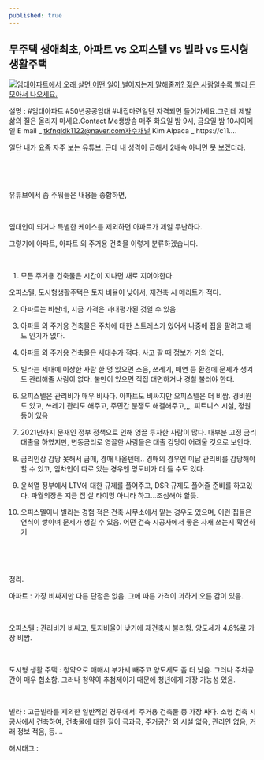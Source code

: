 ```yaml
---
published: true
---
```

## 무주택 생애최초, 아파트 vs 오피스텔 vs 빌라 vs 도시형생활주택

[![임대아파트에서 오래 살면 어떤 일이 벌어지는지 말해줄까? 젊은 사람일수록 빨리 돈 모아서 나오세요.](https://i.ytimg.com/vi/HnEl2zRVBjE/hqdefault.jpg)](https://youtu.be/HnEl2zRVBjE)

설명 : #임대아파트 #50년공공임대 #내집마련일단 자격되면 들어가세요.그런데 제발 삶의 질은 올리지 마세요.Contact Me생방송 매주 화요일 밤 9시, 금요일 밤 10시이메일 E mail _ tkfnqldk1122@naver.com자수채널 Kim Alpaca _ https://c11....

일단 내가 요즘 자주 보는 유튜브. 근데 내 성격이 급해서 2배속 아니면 못 보겠더라.

​

​

유튜브에서 좀 주워들은 내용들 종합하면,

​

임대인이 되거나 특별한 케이스를 제외하면 아파트가 제일 무난하다.

그렇기에 아파트, 아파트 외 주거용 건축물 이렇게 분류하겠습니다.

​

1. 모든 주거용 건축물은 시간이 지나면 새로 지어야한다.

오피스텔, 도시형생활주택은 토지 비율이 낮아서, 재건축 시 메리트가 적다.

2. 아파트는 비싼데, 지금 가격은 과대평가된 것일 수 있음.

3. 아파트 외 주거용 건축물은 주차에 대한 스트레스가 있어서 나중에 집을 팔려고 해도 인기가 없다.

4. 아파트 외 주거용 건축물은 세대수가 적다. 사고 팔 때 정보가 거의 없다.

5. 빌라는 세대에 이상한 사람 한 명 있으면 소음, 쓰레기, 매연 등 환경에 문제가 생겨도 관리해줄 사람이 없다. 불만이 있으면 직접 대면하거나 경찰 불러야 한다.

6. 오피스텔은 관리비가 매우 비싸다. 아파트도 비싸지만 오피스텔은 더 비쌈. 경비원도 있고, 쓰레기 관리도 해주고, 주민간 분쟁도 해결해주고,,,, 피트니스 시설, 정원 등이 있음

7. 2021년까지 문재인 정부 정책으로 인해 영끌 투자한 사람이 많다. 대부분 고정 금리 대출을 하였지만, 변동금리로 영끌한 사람들은 대출 감당이 어려울 것으로 보인다.

8. 금리인상 감당 못해서 급매, 경매 나올텐데.. 경매의 경우엔 미납 관리비를 감당해야 할 수 있고, 임차인이 따로 있는 경우엔 명도비가 더 들 수도 있다.

9. 윤석열 정부에서 LTV에 대한 규제를 풀어주고, DSR 규제도 풀어줄 준비를 하고있다. 파월의장은 지금 집 살 타이밍 아니라 하고...조심해야 할듯.

10. 오피스텔이나 빌라는 경험 적은 건축 사무소에서 맡는 경우도 있으며, 이런 집들은 연식이 쌓이며 문제가 생길 수 있음. 어떤 건축 시공사에서 좋은 자재 쓰는지 확인하기

​

​

정리.

아파트 : 가장 비싸지만 다른 단점은 없음. 그에 따른 가격이 과하게 오른 감이 있음.

​

오피스텔 : 관리비가 비싸고, 토지비율이 낮기에 재건축시 불리함. 양도세가 4.6%로 가장 비쌈.

​

도시형 생활 주택 : 청약으로 매매시 부가세 빼주고 양도세도 좀 더 낮음. 그러나 주차공간이 매우 협소함. 그러나 청약이 추첨제이기 때문에 청년에게 가장 가능성 있음.

​

빌라 : 고급빌라를 제외한 일반적인 경우에서! 주거용 건축물 중 가장 싸다. 소형 건축 시공사에서 건축하여, 건축물에 대한 질이 극과극, 주거공간 외 시설 없음, 관리인 없음, 거래 정보 적음, 등....

 해시태그 : 